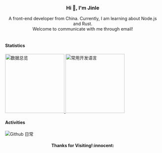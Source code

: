 <h3 align="center">Hi 👋, I'm Jinle</h3>

<div align="center">A front-end developer from China. Currently, I am learning about Node.js and Rust.</div>

<div align="center">Welcome to communicate with me through email!</div>

<br />


#### Statistics
<a href="https://github.com/qjinle" target="_blank">
  <img alt="数据总览" src="https://denvercoder1-github-readme-stats.vercel.app/api/?username=qjinle&show_icons=true&count_private=true&theme=react&hide_border=true&bg_color=1F222E&title_color=F85D7F&icon_color=F8D866" height="192px" />
</a>
<a href="https://github.com/qjinle" target="_blank">
  <img alt="常用开发语言" src="https://github-readme-stats.vercel.app/api/top-langs/?username=qjinle&langs_count=8&layout=compact&theme=react&hide_border=true&bg_color=1F222E&title_color=F85D7F&icon_color=F8D866&hide=Jupyter%20Notebook" height="192px" />
</a>
<br>

#### Activities
<!-- <img alt="Github 日常" src="https://denvercoder1-activity-graph.herokuapp.com/graph/?username=qjinle&bg_color=1F222E&color=F8D866&line=F85D7F&point=FFFFFF&hide_border=true"  /> -->
<img alt="Github 日常" src="https://activity-graph.herokuapp.com/graph/?username=qjinle&bg_color=1F222E&color=F8D866&line=F85D7F&point=FFFFFF&hide_border=true"  />

<h4 align="center"> Thanks for Visiting!:innocent:</h4>
